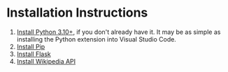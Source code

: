 # Installation Instructions

1. [Install Python 3.10+](https://www.python.org/downloads/release/python-3104/), if you don't already have it. It may be as simple as installing the Python extension into Visual Studio Code. 
2. [Install Pip](https://packaging.python.org/en/latest/tutorials/installing-packages/)
3. [Install Flask](https://pypi.org/project/Flask/#description)
4. [Install Wikipedia API](https://pypi.org/project/Wikipedia-API/)
